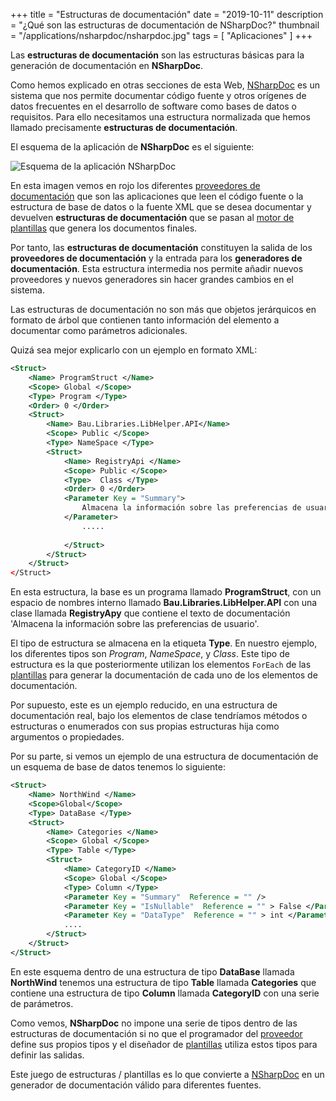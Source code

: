 +++
title = "Estructuras de documentación"
date = "2019-10-11"
description = "¿Qué son las estructuras de documentación de NSharpDoc?"
thumbnail = "/applications/nsharpdoc/nsharpdoc.jpg"
tags = [ "Aplicaciones" ]
+++

Las **estructuras de documentación** son las estructuras básicas para la generación de documentación
en **NSharpDoc**.

Como hemos explicado en otras secciones de esta Web, [NSharpDoc](/blog/applications/nsharpdoc/nsharpdoc) es un
sistema que nos permite documentar código fuente y otros orígenes de datos frecuentes en el desarrollo de software como
bases de datos o requisitos. Para ello necesitamos una estructura normalizada que hemos llamado precisamente **estructuras
de documentación**.

El esquema de la aplicación de **NSharpDoc** es el siguiente:

![Esquema de la aplicación NSharpDoc](/blog/applications/nsharpdoc/esquema-aplicacion.jpg "Esquema de la aplicación")

En esta imagen vemos en rojo los diferentes 
[proveedores de documentación](/blog/applications/nsharpdoc/proveedores-de-nsharpdoc)
que son las aplicaciones que leen el código fuente o la estructura de base de datos o la fuente XML que se desea documentar
y devuelven **estructuras de documentación** que se pasan al 
[motor de plantillas](/blog/applications/nsharpdoc/plantillas-de-nsharpdoc/plantillas-de-nsharpdoc) que genera los documentos finales.

Por tanto, las **estructuras de documentación** constituyen la salida de los **proveedores de documentación** y la entrada para
los **generadores de documentación**. Esta estructura intermedia nos permite añadir nuevos proveedores y nuevos generadores
sin hacer grandes cambios en el sistema.

Las estructuras de documentación no son más que objetos jerárquicos en formato de árbol que contienen tanto información del
elemento a documentar como parámetros adicionales.

Quizá sea mejor explicarlo con un ejemplo en formato XML:

```XML
<Struct>
	<Name> ProgramStruct </Name>
	<Scope> Global </Scope>
	<Type> Program </Type>
	<Order> 0 </Order>
	<Struct> 
		<Name> Bau.Libraries.LibHelper.API</Name>
		<Scope> Public </Scope>
		<Type> NameSpace </Type>
		<Struct>
			<Name> RegistryApi </Name>
			<Scope> Public </Scope>
			<Type>  Class </Type>
			<Order> 0 </Order> 
			<Parameter Key = "Summary">
				Almacena la información sobre las preferencias de usuario
			</Parameter>
				.....
				
			</Struct>
		</Struct>
	</Struct>
</Struct>
```

En esta estructura, la base es un programa llamado **ProgramStruct**, con un espacio de nombres interno
llamado **Bau.Libraries.LibHelper.API** con una clase llamada **RegistryApy** que contiene el texto de documentación
'Almacena la información sobre las preferencias de usuario'.

El tipo de estructura se almacena en la etiqueta **Type**. En nuestro ejemplo, los diferentes tipos son *Program*, 
*NameSpace*, y *Class*. Este tipo de estructura es la que posteriormente utilizan los elementos `ForEach` de las
[plantillas](/blog/applications/nsharpdoc/plantillas-de-nsharpdoc/plantillas-de-nsharpdoc) para generar la documentación de cada
uno de los elementos de documentación. 	

Por supuesto, este es un ejemplo reducido, en una estructura de documentación real, bajo los elementos de clase tendríamos
métodos o estructuras o enumerados con sus propias estructuras hija como argumentos o propiedades.

Por su parte, si vemos un ejemplo de una estructura de documentación de un esquema de base de datos tenemos lo siguiente:

```XML
<Struct>
	<Name> NorthWind </Name>
	<Scope>Global</Scope>
	<Type> DataBase </Type>
	<Struct>
		<Name> Categories </Name>
		<Scope> Global </Scope>
		<Type> Table </Type>
		<Struct>
			<Name> CategoryID </Name>
			<Scope> Global </Scope>
			<Type> Column </Type>
			<Parameter Key = "Summary"  Reference = "" />
			<Parameter Key = "IsNullable"  Reference = "" > False </Parameter>
			<Parameter Key = "DataType"  Reference = "" > int </Parameter>
			....
		</Struct>
	</Struct>
</Struct>
```

En este esquema dentro de una estructura de tipo **DataBase** llamada **NorthWind** tenemos una estructura de tipo **Table**
llamada **Categories** que contiene una estructura de tipo **Column** llamada **CategoryID** con una serie de parámetros.

Como vemos, **NSharpDoc** no impone una serie de tipos dentro de las estructuras de documentación si no que el programador
del [proveedor](/blog/applications/nsharpdoc/proveedores-de-nsharpdoc) define sus propios tipos y el diseñador
de [plantillas](/blog/applications/nsharpdoc/plantillas-de-nsharpdoc/plantillas-de-nsharpdoc) utiliza estos tipos para definir las salidas.

Este juego de estructuras / plantillas es lo que convierte a [NSharpDoc](/blog/applications/nsharpdoc/nsharpdoc) en un generador 
de documentación válido para diferentes fuentes.
